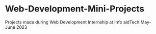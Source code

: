 # Web-Development-Mini-Projects
Projects made during Web Development Internship at Info aidTech May-June 2023
